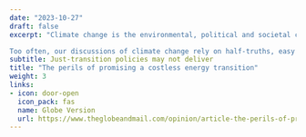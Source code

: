 ```yaml
---
date: "2023-10-27"
draft: false
excerpt: "Climate change is the environmental, political and societal challenge of our time. But we, as Canadians, have not always responded with our best efforts or grandest ideas.

Too often, our discussions of climate change rely on half-truths, easy sound bites and other ways to avoid difficult conversations. Some of these cut against action on climate change: We tell ourselves that Canada’s a cold country, so climate change won’t affect us, or that we account for only 2 per cent of global emissions, so anything we do will not matter. We tell ourselves that the world will still use oil and gas, and perhaps even more of it in the future than today. But one of these sound bites instead gives comfort to those pushing for much more stringent policies here in Canada: the assurance that governments can provide a “just transition” away from fossil fuels, with nobody left behind."
subtitle: Just-transition policies may not deliver
title: "The perils of promising a costless energy transition"
weight: 3
links:
- icon: door-open
  icon_pack: fas
  name: Globe Version
  url: https://www.theglobeandmail.com/opinion/article-the-perils-of-promising-a-costless-energy-transition/
---
```

